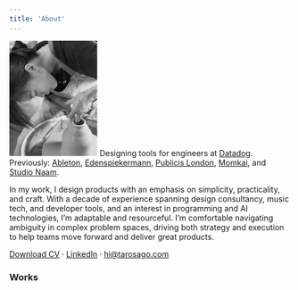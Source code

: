 ```yaml
---
title: 'About'
---
```

![_](trang.png)
Designing tools for engineers at [Datadog](https://datadoghq.com).</br>
Previously: [Ableton](https://www.ableton.com/en/),  [Edenspiekermann](https://www.edenspiekermann.com/eu/), [Publicis London](https://publicislondon.co.uk/), [Momkai](https://www.momkai.com/), and [Studio Naam](https://studionaam.com/). 

In my work, I design products with an emphasis on simplicity, practicality, and craft. With a decade of experience spanning design consultancy, music tech, and developer tools, and an interest in programming and AI technologies, I’m adaptable and resourceful. I’m comfortable navigating ambiguity in complex problem spaces, driving both strategy and execution to help teams move forward and deliver great products.

[Download CV](https://drive.google.com/file/d/1223drbPsJJY5yhFF3b0VBeE-5e16O9zP/view?usp=sharing) · 
[LinkedIn](https://www.linkedin.com/in/nmtrang29/) ·
hi@tarosago.com
### Works

